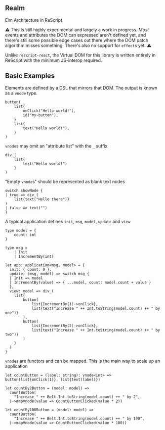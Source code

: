 ## Realm

Elm Architecture in ReScript

⚠️ This is still highly experimental and largely a work in progress.
_Most_ events and attributes the DOM can expressed aren't defined yet, and there's still 
some possible edge cases out there where the DOM patch algorithm misses something.
There's also no support for `effect`s yet.
⚠️

Unlike `rescript-react`, the Virtual DOM for this library is written entirely in ReScript with the minimum JS-interop required.

## Basic Examples

Elements are defined by a DSL that mirrors that DOM. The output is known as a `vnode` type.

```
button(
    list{
        onClick("Hello world!"),
        id("my-button"),
    }
    list{
        text("Hello world!"),
    }
)
```

`vnode`s may omit an "attribute list" with the `_` suffix
```
div_(
    list{
        text("Hello world!")
    }
)
```


"Empty `vnode`s" should be represented as blank text nodes
```
switch showNode {
| true => div_(
    list{text("Hello there")}
)
| false => text("")
}
```

A typical application defines `init`, `msg`, `model`, `update` and `view`

```
type model = {
    count: int
}

type msg =
    | Init
    | IncrementBy(int)

let app: application<msg, model> = {
  init: { count: 0 },
  update: (msg, model) => switch msg {
  | Init => model
  | IncrementBy(value) => { ...model, count: model.count + value }
  },
  view: model => div_(
    list{
        button(
            list{IncrementBy(1)->onClick},
            list{text("Increase " ++ Int.toString(model.count) ++ " by one")}
        ),
        button(
            list{IncrementBy(2)->onClick},
            list{text("Increase " ++ Int.toString(model.count) ++ " by two")}
        )
    }
  )
}
```

`vnodes` are functors and can be mapped. This is the main way to scale up an application

```
let countButton = (label: string): vnode<int> => button(list{onClick(1)}, list{text(label)})

let countBy2Button = (model: model) =>
  countButton(
    "Increase " ++ Belt.Int.toString(model.count) ++ " by 2",
  )->mapVnode(value => CountButtonClicked(value * 2))

let countBy100Button = (model: model) =>
  countButton(
    "Increase " ++ Belt.Int.toString(model.count) ++ " by 100",
  )->mapVnode(value => CountButtonClicked(value * 100))
```
